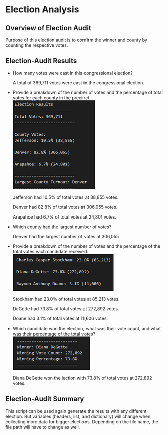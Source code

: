 # Election Analysis

## Overview of Election Audit
Purpose of this election audit is to confirm the winner and county by counting the respective votes. 

## Election-Audit Results


- How many votes were cast in this congressional election? 

	A total of 369,711 votes were cast in the congressional election. 

- Provide a breakdown of the number of votes and the percentage of total votes for each county in the precinct.
	![image](Resources/election_county_votes.png)
	
	Jefferson had 10.5% of total votes at 38,855 votes.

	Denver had 82.8% of total votes at 306,055 votes. 

	Arapahoe had 6.7% of total votes at 24,801 votes. 

- Which county had the largest number of votes?

	Denver had the largest number of votes at 306,055
- Provide a breakdown of the number of votes and the percentage of the total votes each candidate received.
	![image](Resources/candidate_votes.png)
	
	Stockham had 23.0% of total votes at 85,213 votes.

	DeGette had 73.8% of total votes at 272,892 votes. 

	Doane had 3.1% of total votes at 11,606 votes.
- Which candidate won the election, what was their vote count, and what was their percentage of the total votes?
	![image](Resources/winner.png)
	
	Diana DeGette won the lection with 73.8% of total votes at 272,892 votes.

## Election-Audit Summary 
This script can be used again generate the results with any different election. But variables (headers, list, and dictionary) will change when collecting more data for bigger elections. Depending on the file name, the file path will have to change as well. 
